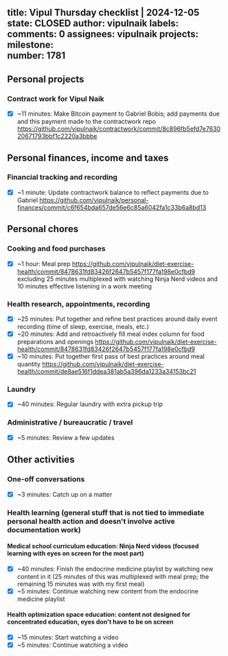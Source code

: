 title:	Vipul Thursday checklist | 2024-12-05
state:	CLOSED
author:	vipulnaik
labels:	
comments:	0
assignees:	vipulnaik
projects:	
milestone:	
number:	1781
--
## Personal projects

### Contract work for Vipul Naik

- [x] ~11 minutes: Make Bitcoin payment to Gabriel Bobis; add payments due and this payment made to the contractwork repo https://github.com/vipulnaik/contractwork/commit/8c896fb5efd7e763020671793bbf1c2220a3bbbe

## Personal finances, income and taxes

### Financial tracking and recording

- [x] ~1 minute: Update contractwork balance to reflect payments due to Gabriel https://github.com/vipulnaik/personal-finances/commit/c6f654bda657de56e6c85a6042fa1c33b6a8bd13

## Personal chores

### Cooking and food purchases

- [x] ~1 hour: Meal prep https://github.com/vipulnaik/diet-exercise-health/commit/8478631fd83426f2647b5457f177fa198e0cfbd9 excluding 25 minutes multiplexed with watching Ninja Nerd videos and 10 minutes effective listening in a work meeting 
### Health research, appointments, recording

- [x] ~25 minutes: Put together and refine best practices around daily event recording (time of sleep, exercise, meals, etc.)
- [x] ~20 minutes: Add and retroactively fill meal index column for food preparations and openings https://github.com/vipulnaik/diet-exercise-health/commit/8478631fd83426f2647b5457f177fa198e0cfbd9
- [x] ~10 minutes: Put together first pass of best practices around meal quantity https://github.com/vipulnaik/diet-exercise-health/commit/de8ae516f1ddea381ab5a396da1233a34153bc21

### Laundry

- [x] ~40 minutes: Regular laundry with extra pickup trip

### Administrative / bureaucratic / travel

- [x] ~5 minutes: Review a few updates

## Other activities

### One-off conversations

- [x] ~3 minutes: Catch up on a matter

### Health learning (general stuff that is not tied to immediate personal health action and doesn't involve active documentation work)

#### Medical school curriculum education: Ninja Nerd videos (focused learning with eyes on screen for the most part)

- [x] ~40 minutes: Finish the endocrine medicine playlist by watching new content in it (25 minutes of this was multiplexed with meal prep; the remaining 15 minutes was with my first meal)
- [x] ~5 minutes: Continue watching new content from the endocrine medicine playlist

#### Health optimization space education: content not designed for concentrated education, eyes don't have to be on screen

- [x] ~15 minutes: Start watching a video
- [x] ~5 minutes: Continue watching a video
